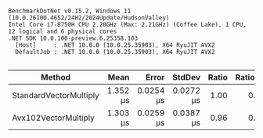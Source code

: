 ```

BenchmarkDotNet v0.15.2, Windows 11 (10.0.26100.4652/24H2/2024Update/HudsonValley)
Intel Core i7-8750H CPU 2.20GHz (Max: 2.21GHz) (Coffee Lake), 1 CPU, 12 logical and 6 physical cores
.NET SDK 10.0.100-preview.6.25358.103
  [Host]     : .NET 10.0.0 (10.0.25.35903), X64 RyuJIT AVX2
  DefaultJob : .NET 10.0.0 (10.0.25.35903), X64 RyuJIT AVX2


```
| Method                 | Mean     | Error     | StdDev    | Ratio | RatioSD |
|----------------------- |---------:|----------:|----------:|------:|--------:|
| StandardVectorMultiply | 1.352 μs | 0.0254 μs | 0.0272 μs |  1.00 |    0.03 |
| Avx102VectorMultiply   | 1.303 μs | 0.0259 μs | 0.0387 μs |  0.96 |    0.03 |
